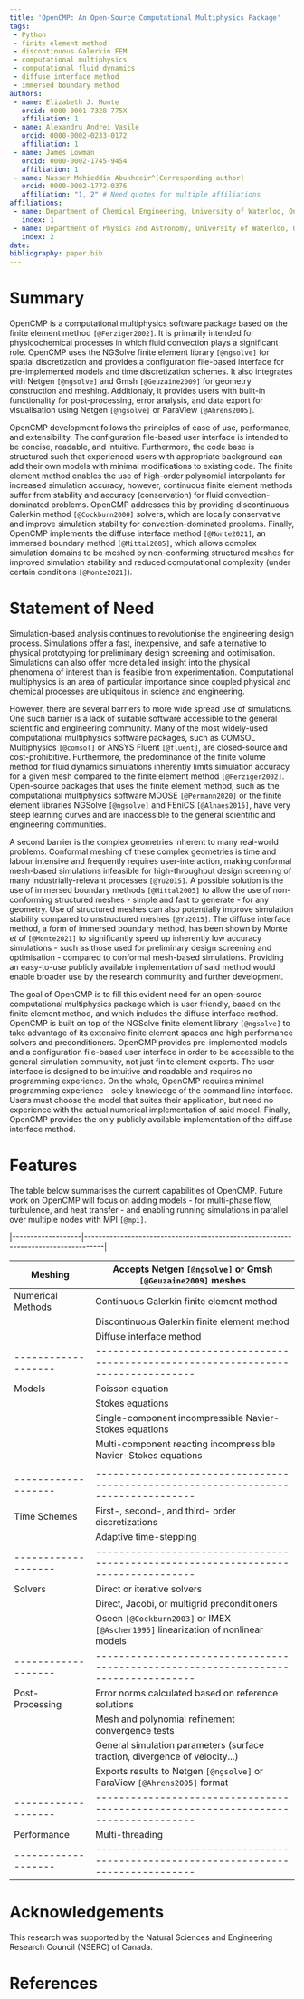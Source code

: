 ```yaml
---
title: 'OpenCMP: An Open-Source Computational Multiphysics Package'
tags:
 - Python
 - finite element method
 - discontinuous Galerkin FEM
 - computational multiphysics
 - computational fluid dynamics
 - diffuse interface method
 - immersed boundary method
authors:
 - name: Elizabeth J. Monte
   orcid: 0000-0001-7328-775X
   affiliation: 1
 - name: Alexandru Andrei Vasile
   orcid: 0000-0002-0233-0172
   affiliation: 1
 - name: James Lowman
   orcid: 0000-0002-1745-9454
   affiliation: 1
 - name: Nasser Mohieddin Abukhdeir^[Corresponding author]
   orcid: 0000-0002-1772-0376
   affiliation: "1, 2" # Need quotes for multiple affiliations
affiliations:
 - name: Department of Chemical Engineering, University of Waterloo, Ontario, Canada
   index: 1
 - name: Department of Physics and Astronomy, University of Waterloo, Ontario, Canada
   index: 2
date: 
bibliography: paper.bib
---
```


# Summary

OpenCMP is a computational multiphysics software package based on the finite element method `[@Ferziger2002]`. It is primarily intended for physicochemical processes in which fluid convection plays a significant role. OpenCMP uses the NGSolve finite element library `[@ngsolve]` for spatial discretization and provides a configuration file-based interface for pre-implemented models and time discretization schemes. It also integrates with Netgen `[@ngsolve]` and Gmsh `[@Geuzaine2009]` for geometry construction and meshing. Additionaly, it provides users with built-in functionality for post-processing, error analysis, and data export for visualisation using Netgen `[@ngsolve]` or ParaView `[@Ahrens2005]`. 

OpenCMP development follows the principles of ease of use, performance, and extensibility. The configuration file-based user interface is intended to be concise, readable, and intuitive. Furthermore, the code base is structured such that experienced users with appropriate background can add their own models with minimal modifications to existing code. The finite element method enables the use of high-order polynomial interpolants for increased simulation accuracy, however, continuous finite element methods suffer from stability and accuracy (conservation) for fluid convection-dominated problems. OpenCMP addresses this by providing discontinuous Galerkin method `[@Cockburn2000]` solvers, which are locally conservative and improve simulation stability for convection-dominated problems. Finally, OpenCMP implements the diffuse interface method `[@Monte2021]`, an immersed boundary method `[@Mittal2005]`, which allows complex simulation domains to be meshed by non-conforming structured meshes for improved simulation stability and reduced computational complexity (under certain conditions `[@Monte2021]`).

# Statement of Need

Simulation-based analysis continues to revolutionise the engineering design process. Simulations offer a fast, inexpensive, and safe alternative to physical prototyping for preliminary design screening and optimisation. Simulations can also offer more detailed insight into the physical phenomena of interest than is feasible from experimentation. Computational multiphysics is an area of particular importance since coupled physical and chemical processes are ubiquitous in science and engineering.

However, there are several barriers to more wide spread use of simulations. One such barrier is a lack of suitable software accessible to the general scientific and engineering community. Many of the most widely-used computational multiphysics software packages, such as COMSOL Multiphysics `[@comsol]` or ANSYS Fluent `[@fluent]`, are closed-source and cost-prohibitive. Furthermore, the predominance of the finite volume method for fluid dynamics simulations inherently limits simulation accuracy for a given mesh compared to the finite element method `[@Ferziger2002]`. Open-source packages that uses the finite element method, such as the computational multiphysics software MOOSE `[@Permann2020]` or the finite element libraries NGSolve `[@ngsolve]` and FEniCS `[@Alnaes2015]`, have very steep learning curves and are inaccessible to the general scientific and engineering communities.

A second barrier is the complex geometries inherent to many real-world problems. Conformal meshing of these complex geometries is time and labour intensive and frequently requires user-interaction, making conformal mesh-based simulations infeasible for high-throughput design screening of many industrially-relevant processes `[@Yu2015]`. A possible solution is the use of immersed boundary methods `[@Mittal2005]` to allow the use of non-conforming structured meshes - simple and fast to generate - for any geometry. Use of structured meshes can also potentially improve simulation stability compared to unstructured meshes `[@Yu2015]`. The diffuse interface method, a form of immersed boundary method, has been shown by Monte *et al* `[@Monte2021]` to significantly speed up inherently low accuracy simulations - such as those used for preliminary design screening and optimisation - compared to conformal mesh-based simulations. Providing an easy-to-use publicly available implementation of said method would enable broader use by the research community and further development.

The goal of OpenCMP is to fill this evident need for an open-source computational multiphysics package which is user friendly, based on the finite element method, and which includes the diffuse interface method. OpenCMP is built on top of the NGSolve finite element library `[@ngsolve]` to take advantage of its extensive finite element spaces and high performance solvers and preconditioners. OpenCMP provides pre-implemented models and a configuration file-based user interface in order to be accessible to the general simulation community, not just finite element experts. The user interface is designed to be intuitive and readable and requires no programming experience. On the whole, OpenCMP requires minimal programming experience - solely knowledge of the command line interface. Users must choose the model that suites their application, but need no experience with the actual numerical implementation of said model. Finally, OpenCMP provides the only publicly available implementation of the diffuse interface method.

# Features

The table below summarises the current capabilities of OpenCMP. Future work on OpenCMP will focus on adding models - for multi-phase flow, turbulence, and heat transfer - and enabling running simulations in parallel over multiple nodes with MPI `[@mpi]`.

|-------------------|-----------------------------------------------------------------------------------|

| Meshing             | Accepts Netgen `[@ngsolve]` or Gmsh `[@Geuzaine2009]` meshes |
| ------------------- | ------------------------------------------------------------ |
| Numerical Methods   | Continuous Galerkin finite element method                    |
|                     | Discontinuous Galerkin finite element method                 |
|                     | Diffuse interface method                                     |
| ------------------- | ----------------------------------------------------------------------------------- |
| Models              | Poisson equation                                             |
|                     | Stokes equations                                             |
|                     | Single-component incompressible Navier-Stokes equations      |
|                     | Multi-component reacting incompressible Navier-Stokes equations |
|                     |                                                              |
| ------------------- | ----------------------------------------------------------------------------------- |
| Time Schemes        | First-, second-, and third- order discretizations            |
|                     | Adaptive time-stepping                                       |
| ------------------- | ----------------------------------------------------------------------------------- |
| Solvers             | Direct or iterative solvers                                  |
|                     | Direct, Jacobi, or multigrid preconditioners                 |
|                     | Oseen `[@Cockburn2003]` or IMEX `[@Ascher1995]` linearization of nonlinear models |
| ------------------- | ----------------------------------------------------------------------------------- |
| Post-Processing     | Error norms calculated based on reference solutions          |
|                     | Mesh and polynomial refinement convergence tests             |
|                     | General simulation parameters (surface traction, divergence of velocity...) |
|                     | Exports results to Netgen `[@ngsolve]` or ParaView `[@Ahrens2005]` format |
| ------------------- | ----------------------------------------------------------------------------------- |
| Performance         | Multi-threading                                              |
| ------------------- | ----------------------------------------------------------------------------------- |

# Acknowledgements

This research was supported by the Natural Sciences and Engineering Research Council (NSERC) of Canada.

# References
